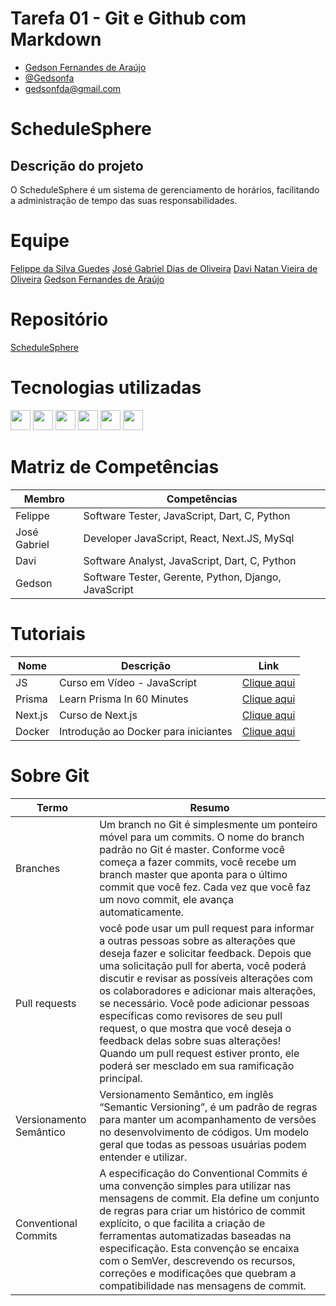 # Tarefa 01 - Git e Github com Markdown

* [Gedson Fernandes de Araújo](https://github.com/Gedsonfa)
* [@Gedsonfa](https://github.com/Gedsonfa)
* gedsonfda@gmail.com

# ScheduleSphere

## Descrição do projeto

O ScheduleSphere é um sistema de gerenciamento de horários, facilitando a administração de tempo das suas responsabilidades.

# Equipe

[Felippe da Silva Guedes](https://github.com/uFelippeSilva)
[José Gabriel Dias de Oliveira](https://github.com/Igwbriel)
[Davi Natan Vieira de Oliveira](https://github.com/DaviNatan10)
[Gedson Fernandes de Araújo](https://github.com/Gedsonfa)

# Repositório
[ScheduleSphere](https://github.com/Gedsonfa/ScheduleSphere)
 
# Tecnologias utilizadas
<p>
    <img src="https://cdn.icon-icons.com/icons2/3207/PNG/512/js_node_icon_196124.png" width="32"/>
    <img src="https://cdn.icon-icons.com/icons2/2107/PNG/512/file_type_light_prisma_icon_130444.png" width="32"/>
    <img src="https://cdn.icon-icons.com/icons2/2389/PNG/512/next_js_logo_icon_145038.png" width="32"/>
    <img src="https://cdn.icon-icons.com/icons2/2107/PNG/512/file_type_vscode_icon_130084.png" width="32"/>
     <img src="https://cdn.icon-icons.com/icons2/2107/PNG/512/file_type_docker_icon_130643.png" width="32"/>
    <img src="https://cdn.icon-icons.com/icons2/729/PNG/512/google_icon-icons.com_62736.png" width="32"/>
</p>


# Matriz de Competências

| Membro | Competências |
| ------ | ------------ |
| Felippe | Software Tester, JavaScript, Dart, C, Python |
| José Gabriel | Developer JavaScript, React, Next.JS, MySql |
| Davi | Software Analyst, JavaScript, Dart, C, Python |
| Gedson | Software Tester, Gerente, Python, Django, JavaScript |


# Tutoriais

|Nome|Descrição|Link|
|-|-|-|
|JS|Curso em Vídeo - JavaScript |[Clique aqui](https://www.youtube.com/watch?v=BXqUH86F-kA&list=PLntvgXM11X6pi7mW0O4ZmfUI1xDSIbmTm)|
|Prisma|Learn Prisma In 60 Minutes|[Clique aqui](https://www.youtube.com/watch?v=RebA5J-rlwg&pp=ugMICgJwdBABGAHKBQ90dXRvcmlhbCBwcmlzbWE%3D)|
|Next.js|Curso de Next.js |[Clique aqui](https://www.youtube.com/watch?v=XHrbg2iYNCg&list=PLnDvRpP8BnezfJcfiClWskFOLODeqI_Ft)|
|Docker|Introdução ao Docker para iniciantes |[Clique aqui](https://www.youtube.com/watch?v=01MR38eDXz8&pp=ygUPdHV0b3JpYWwgZG9ja2Vy)|


# Sobre Git

| Termo       | Resumo                                                                                                      |
| ------------ | ----------------------------------------------------------------------------------------------------------------- |
| Branches      | Um branch no Git é simplesmente um ponteiro móvel para um commits. O nome do branch padrão no Git é master. Conforme você começa a fazer commits, você recebe um branch master que aponta para o último commit que você fez. Cada vez que você faz um novo commit, ele avança automaticamente.           |
| Pull requests|           você pode usar um pull request para informar a outras pessoas sobre as alterações que deseja fazer e solicitar feedback. Depois que uma solicitação pull for aberta, você poderá discutir e revisar as possíveis alterações com os colaboradores e adicionar mais alterações, se necessário. Você pode adicionar pessoas específicas como revisores de seu pull request, o que mostra que você deseja o feedback delas sobre suas alterações! Quando um pull request estiver pronto, ele poderá ser mesclado em sua ramificação principal.                                                                        |
|  Versionamento Semântico      |                Versionamento Semântico, em inglês “Semantic Versioning”, é um padrão de regras para manter um acompanhamento de versões no desenvolvimento de códigos. Um modelo geral que todas as pessoas usuárias podem entender e utilizar.                                                         |
|    Conventional Commits    |            A especificação do Conventional Commits é uma convenção simples para utilizar nas mensagens de commit. Ela define um conjunto de regras para criar um histórico de commit explícito, o que facilita a criação de ferramentas automatizadas baseadas na especificação. Esta convenção se encaixa com o SemVer, descrevendo os recursos, correções e modificações que quebram a compatibilidade nas mensagens de commit.